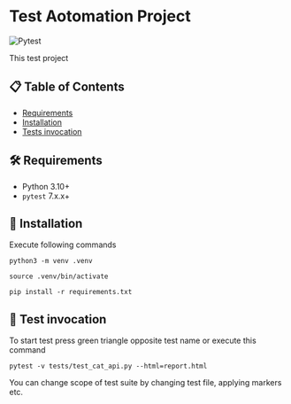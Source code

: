 # Test Aotomation Project

![Pytest](https://img.shields.io/badge/Pytest-%20-blue?style=flat-square&logo=pytest)

This test project

## 📋 Table of Contents

- [Requirements](#requirements)
- [Installation](#installation)
- [Tests invocation](#tests-invocation)

## 🛠 Requirements

- Python 3.10+
- `pytest` 7.x.x+

## 🚀 Installation
Execute following commands

```shell
python3 -m venv .venv 
```

```shell
source .venv/bin/activate
```
```shell
pip install -r requirements.txt
```

## 🤖 Test invocation
To start test press green triangle opposite test name or execute this command

```shell
pytest -v tests/test_cat_api.py --html=report.html
```

You can change scope of test suite by changing test file, applying markers etc.
